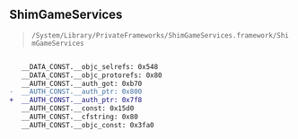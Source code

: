 ## ShimGameServices

> `/System/Library/PrivateFrameworks/ShimGameServices.framework/ShimGameServices`

```diff

   __DATA_CONST.__objc_selrefs: 0x548
   __DATA_CONST.__objc_protorefs: 0x80
   __AUTH_CONST.__auth_got: 0xb70
-  __AUTH_CONST.__auth_ptr: 0x800
+  __AUTH_CONST.__auth_ptr: 0x7f8
   __AUTH_CONST.__const: 0x15d0
   __AUTH_CONST.__cfstring: 0x80
   __AUTH_CONST.__objc_const: 0x3fa0

```
